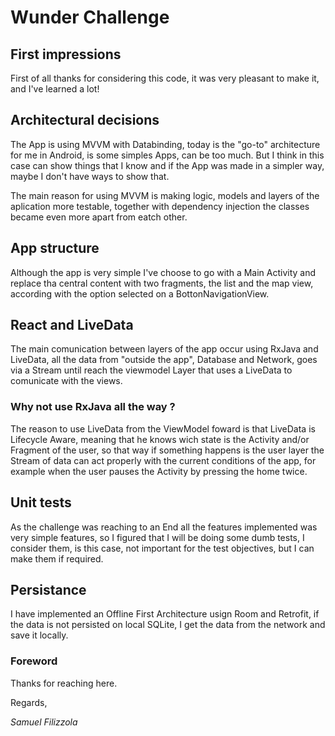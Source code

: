 # Wunder Challenge

## First impressions

First of all thanks for considering this code, it was very pleasant to make it, and I've learned a lot!

## Architectural decisions

The App is using MVVM with Databinding, today is the "go-to" architecture for me in Android, is some simples Apps, can be too much. But I think in this case can show things that I know and if the App was made in a simpler way, maybe I don't have ways to show that.

The main reason for using MVVM is making logic, models and layers of the aplication more testable, together with dependency injection the classes became even more apart from eatch other.

## App structure

Although the app is very simple I've choose to go with a Main Activity and replace tha central content with two fragments, the list and the map view, according with the option selected on a BottonNavigationView.

## React and LiveData

The main comunication between layers of the app occur using RxJava and LiveData, all the data from "outside the app", Database and Network, goes via a Stream until reach the viewmodel Layer that uses a LiveData to comunicate with the views.

### Why not use RxJava all the way ?

The reason to use LiveData from the ViewModel foward is that LiveData is Lifecycle Aware, meaning that he knows wich state is the Activity and/or Fragment of the user, so that way if something happens is the user layer the Stream of data can act properly with the current conditions of the app, for example when the user pauses the Activity by pressing the home twice.

## Unit tests

As the challenge was reaching to an End all the features implemented was very simple features, so I figured that I will be doing some dumb tests, I consider them, is this case, not important for the test objectives, but I can make them if required.

## Persistance

I have implemented an Offline First Architecture usign Room and Retrofit, if the data is not persisted on local SQLite, I get the data from the network and save it locally.


### Foreword

Thanks for reaching here.

Regards,

*Samuel Filizzola*

